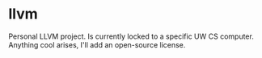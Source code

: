 llvm
====

Personal LLVM project. Is currently locked to a specific UW CS computer. Anything cool arises, I'll add an open-source license.
